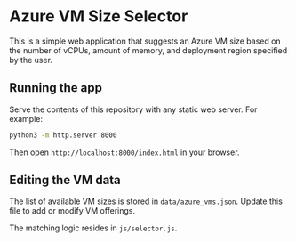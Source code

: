 # Azure VM Size Selector

This is a simple web application that suggests an Azure VM size based on the number of vCPUs, amount of memory, and deployment region specified by the user.

## Running the app

Serve the contents of this repository with any static web server. For example:

```bash
python3 -m http.server 8000
```

Then open `http://localhost:8000/index.html` in your browser.

## Editing the VM data

The list of available VM sizes is stored in `data/azure_vms.json`. Update this file to add or modify VM offerings.

The matching logic resides in `js/selector.js`.
